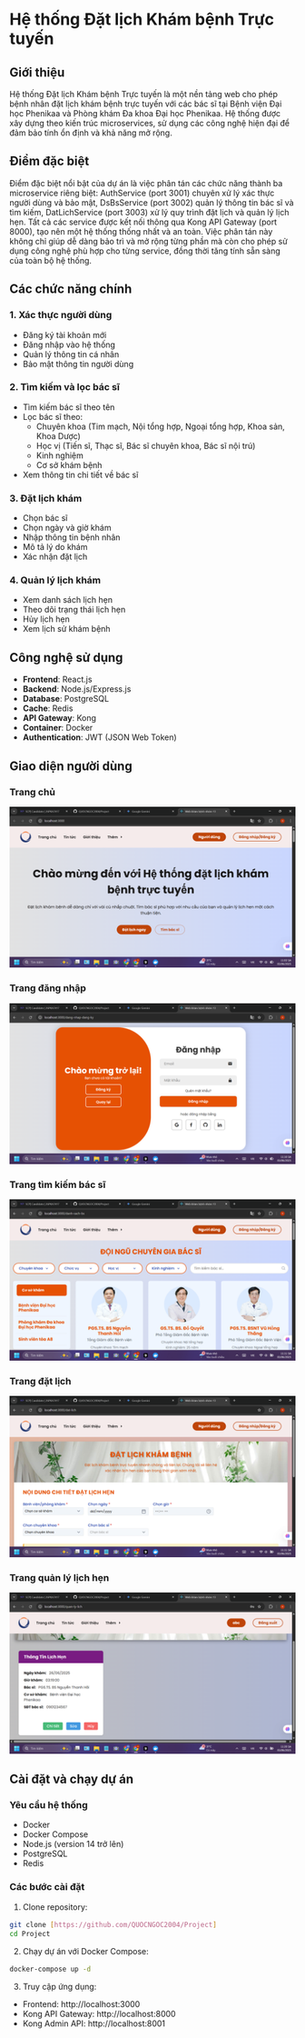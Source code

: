 # Hệ thống Đặt lịch Khám bệnh Trực tuyến

## Giới thiệu
Hệ thống Đặt lịch Khám bệnh Trực tuyến là một nền tảng web cho phép bệnh nhân đặt lịch khám bệnh trực tuyến với các bác sĩ tại Bệnh viện Đại học Phenikaa và Phòng khám Đa khoa Đại học Phenikaa. Hệ thống được xây dựng theo kiến trúc microservices, sử dụng các công nghệ hiện đại để đảm bảo tính ổn định và khả năng mở rộng.

## Điểm đặc biệt
Điểm đặc biệt nổi bật của dự án là việc phân tán các chức năng thành ba microservice riêng biệt: AuthService (port 3001) chuyên xử lý xác thực người dùng và bảo mật, DsBsService (port 3002) quản lý thông tin bác sĩ và tìm kiếm, DatLichService (port 3003) xử lý quy trình đặt lịch và quản lý lịch hẹn. Tất cả các service được kết nối thông qua Kong API Gateway (port 8000), tạo nên một hệ thống thống nhất và an toàn. Việc phân tán này không chỉ giúp dễ dàng bảo trì và mở rộng từng phần mà còn cho phép sử dụng công nghệ phù hợp cho từng service, đồng thời tăng tính sẵn sàng của toàn bộ hệ thống.

## Các chức năng chính

### 1. Xác thực người dùng
- Đăng ký tài khoản mới
- Đăng nhập vào hệ thống
- Quản lý thông tin cá nhân
- Bảo mật thông tin người dùng

### 2. Tìm kiếm và lọc bác sĩ
- Tìm kiếm bác sĩ theo tên
- Lọc bác sĩ theo:
  + Chuyên khoa (Tim mạch, Nội tổng hợp, Ngoại tổng hợp, Khoa sản, Khoa Dược)
  + Học vị (Tiến sĩ, Thạc sĩ, Bác sĩ chuyên khoa, Bác sĩ nội trú)
  + Kinh nghiệm
  + Cơ sở khám bệnh
- Xem thông tin chi tiết về bác sĩ

### 3. Đặt lịch khám
- Chọn bác sĩ
- Chọn ngày và giờ khám
- Nhập thông tin bệnh nhân
- Mô tả lý do khám
- Xác nhận đặt lịch

### 4. Quản lý lịch khám
- Xem danh sách lịch hẹn
- Theo dõi trạng thái lịch hẹn
- Hủy lịch hẹn
- Xem lịch sử khám bệnh

## Công nghệ sử dụng
- **Frontend**: React.js
- **Backend**: Node.js/Express.js
- **Database**: PostgreSQL
- **Cache**: Redis
- **API Gateway**: Kong
- **Container**: Docker
- **Authentication**: JWT (JSON Web Token)

## Giao diện người dùng

### Trang chủ
![Trang chủ](./img/home.png)

### Trang đăng nhập
![Đăng nhập](./img/login.png)

### Trang tìm kiếm bác sĩ
![Tìm kiếm bác sĩ](./img/search-doctor.png)

### Trang đặt lịch
![Đặt lịch](./img/appointment.png)

### Trang quản lý lịch hẹn
![Quản lý lịch hẹn](./img/manage-appointment.png)

## Cài đặt và chạy dự án

### Yêu cầu hệ thống
- Docker
- Docker Compose
- Node.js (version 14 trở lên)
- PostgreSQL
- Redis

### Các bước cài đặt
1. Clone repository:
```bash
git clone [https://github.com/QUOCNGOC2004/Project]
cd Project
```

2. Chạy dự án với Docker Compose:
```bash
docker-compose up -d
```

3. Truy cập ứng dụng:
- Frontend: http://localhost:3000
- Kong API Gateway: http://localhost:8000
- Kong Admin API: http://localhost:8001

